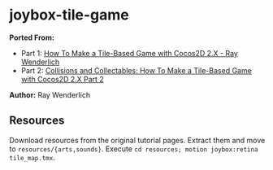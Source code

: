 # joybox-tile-game

**Ported From:**
  * Part 1: [How To Make a Tile-Based Game with Cocos2D 2.X - Ray Wenderlich](http://www.raywenderlich.com/29458/how-to-make-a-tile-based-game-with-cocos2d-2-x)
  * Part 2: [Collisions and Collectables: How To Make a Tile-Based Game with Cocos2D 2.X Part 2](http://www.raywenderlich.com/29460/collisions-and-collectables-how-to-make-a-tile-based-game-with-cocos2d-2-x-part-2)

**Author:** Ray Wenderlich

## Resources
Download resources from the original tutorial pages.
Extract them and move to `resources/{arts,sounds}`.
Execute `cd resources; motion joybox:retina tile_map.tmx`.
